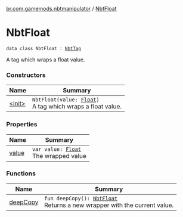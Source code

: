 [br.com.gamemods.nbtmanipulator](../index.md) / [NbtFloat](./index.md)

# NbtFloat

`data class NbtFloat : `[`NbtTag`](../-nbt-tag/index.md)

A tag which wraps a float value.

### Constructors

| Name | Summary |
|---|---|
| [&lt;init&gt;](-init-.md) | `NbtFloat(value: `[`Float`](https://kotlinlang.org/api/latest/jvm/stdlib/kotlin/-float/index.html)`)`<br>A tag which wraps a float value. |

### Properties

| Name | Summary |
|---|---|
| [value](value.md) | `var value: `[`Float`](https://kotlinlang.org/api/latest/jvm/stdlib/kotlin/-float/index.html)<br>The wrapped value |

### Functions

| Name | Summary |
|---|---|
| [deepCopy](deep-copy.md) | `fun deepCopy(): `[`NbtFloat`](./index.md)<br>Returns a new wrapper with the current value. |
